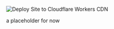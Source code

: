 ![Deploy Site to Cloudflare Workers CDN](https://github.com/aholtzman/adamholtzman-dev/workflows/Deploy%20Site%20to%20Cloudflare%20Workers%20CDN/badge.svg)

a placeholder for now

